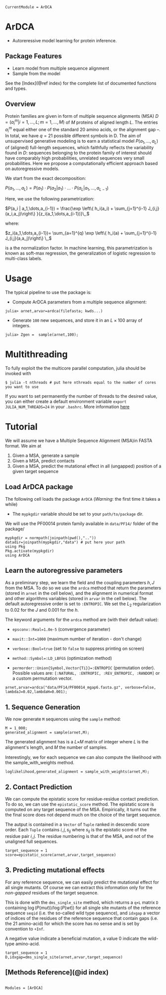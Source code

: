 ```@meta
CurrentModule = ArDCA
```

# ArDCA
* Autoreressive model learning for protein inference.

## Package Features

- Learn model from multiple sequence alignment
- Sample from the model 


See the [Index](@ref index) for the complete list of documented functions and types.

## Overview

Protein families are given in form of multiple sequence alignments (MSA) $D = (a^m_i |i = 1,\dots,L;\,m = 1,\dots,M)$ of $M$ proteins of aligned length $L$. The entries $a^m_i$ equal either one of the standard 20 amino acids, or the alignment gap $–$. In total, we have $q = 21$ possible different symbols in D. The aim of unsupervised generative modeling is to earn a statistical model $P(a_1,\dots,a_L)$ of (aligned) full-length sequences, which faithfully reflects the variability found in $D$: sequences belonging to the protein family of interest should have comparably high probabilities, unrelated sequences very small probabilities.
Here we propose a computationally efficient approach based on autoregressive models. 

We start from the exact decomposition:

$P(a_1,\dots,a_L) = P(a_1) \cdot P(a_2|a_1) \cdot \dots \cdot P(a_L|a_1,\dots,a_{L-1})$

Here, we use the following parametrization:

$P(a_i | a_1,\dots,a_{i-1}) = \frac{\exp \left\{ h_i(a_i) + \sum_{j=1}^{i-1} J_{i,j}(a_i,a_j)\right\} }{z_i(a_1,\dots,a_{i-1})}\,,$

where:

$z_i(a_1,\dots,a_{i-1})= \sum_{a=1}^{q} \exp \left\{ h_i(a) + \sum_{j=1}^{i-1} J_{i,j}(a,a_j)\right\} \,,$

is a the normalization factor. In machine learning, this
parametrization is known as soft-max regression, the generalization of logistic regression to multi-class labels.

# Usage

The typical pipeline to use the package is:

* Compute ArDCA parameters from a multiple sequence alignment:

``` 
julia> arnet,arvar=ardca(filefasta; kwds...)
```

* Generate `100` new sequences, and store it in an $L\times 100$ array of integers.

```
julia> Zgen =  sample(arnet,100);
```

# Multithreading

To fully exploit the the multicore parallel computation, julia should be invoked with

```
$ julia -t nthreads # put here nthreads equal to the number of cores you want to use
```

If you want to set permanently the number of threads to the desired value, you can either create a default environment variable `export JULIA_NUM_THREADS=24` in your `.bashrc`. More information [here](https://docs.julialang.org/en/v1.6/manual/multi-threading/)

# Tutorial

We will assume we have a Multiple Sequence Alignment (MSA)in FASTA format. We aim at

1. Given a MSA, generate a sample
2. Given a MSA, predict contacts
3. Given a MSA, predict the mutational effect in all (ungapped) position of a given target sequence 

## Load ArDCA package 

The following cell loads the package `ArDCA` (*Warning*: the first time it takes a while)

* The `mypkgdir` variable should be set to your `path/to/package` dir.

We will use the PF00014 protein family available in `data/PF14/` folder of the package/

```
mypkgdir = normpath(joinpath(pwd(),".."))
datadir=joinpath(mypkgdir,"data") # put here your path
using Pkg
Pkg.activate(mypkgdir)
using ArDCA
```
## Learn the autoregressive parameters

As a preliminary step, we learn the field and the coupling parameters $h,J$ from the MSA. To do so we use the `ardca` method that return the parameters (stored in `arnet` in the cell below), and the alignment in numerical format and other algorithms variables (stored in `arvar` in the cell below). The default autoregressive order is set to `:ENTROPIC`. We set the $L_2$ regularization to 0.02 for the $J$ and 0.001 for the $h$.

The keyword arguments for the `ardca` method are (with their default value):

* `epsconv::Real=1.0e-5` (convergence parameter)

* `maxit::Int=1000` (maximum number of iteration - don't change)

* `verbose::Bool=true` (set to `false` to suppress printing on screen)

* `method::Symbol=:LD_LBFGS` (optimization method)

* `permorder::Union{Symbol,Vector{Ti}}=:ENTROPIC` (permutation order). Possible values are: `[:NATURAL, :ENTROPIC, :REV_ENTROPIC, :RANDOM]` or a custom permutation vector.


```
arnet,arvar=ardca("data/PF14/PF00014_mgap6.fasta.gz", verbose=false, lambdaJ=0.02,lambdaH=0.001);
```
## 1. Sequence Generation

We now generate `M` sequences using the `sample` method:

```
M = 1_000;
generated_alignment = sample(arnet,M);
```

The generated alignment has is a  𝐿×𝑀  matrix of integer where  𝐿  is the alignment's length, and  𝑀  the number of samples.

Interestingly, we for each sequence we can also compute the likelihood with the
sample_with_weights method.

```
loglikelihood,generated_alignment = sample_with_weights(arnet,M);
```
## 2. Contact Prediction

We can compute the epistatic score for residue-residue contact prediction. To do so, we can use the `epistatic_score` method. The epistatic score is computed on any target sequence of the MSA. Empirically, it turns out the the final score does not depend much on the choice of the target sequence. 

The autput is contained in a `Vector` of `Tuple` ranked in descendic score order. Each `Tuple` contains $i,j,s_{ij}$ where $s_{ij}$ is the epistatic score of the residue pair $i,j$. The residue numbering is that of the MSA, and not of the unaligned full sequences.

```
target_sequence = 1
score=epistatic_score(arnet,arvar,target_sequence)
```

## 3. Predicting mutational effects

For any reference sequence, we can easily predict the mutational effect for all single mutants. Of course we can extract this information only for the *non-gapped* residues of the target sequence. 

This is done with the `dms_single_site` method, which returns a `q×L` matrix `D` containing $\log(P(mut))/\log(P(wt))$ for all single
site mutants of the reference sequence `seqid` (i.e. the so-called wild type sequence), and `idxgap` a vector of indices of the residues of the reference sequence that contain gaps (i.e. the 21
amino-acid) for which the score has no sense and is set by convention to `+Inf`.

A negative value indicate a beneficial mutation, a value 0 indicate
the wild-type amino-acid.

```
target_sequence = 1
D,idxgap=dms_single_site(arnet,arvar,target_sequence)
```

## [Methods Reference](@id index)
```@index
```

```@autodocs
Modules = [ArDCA]
```
